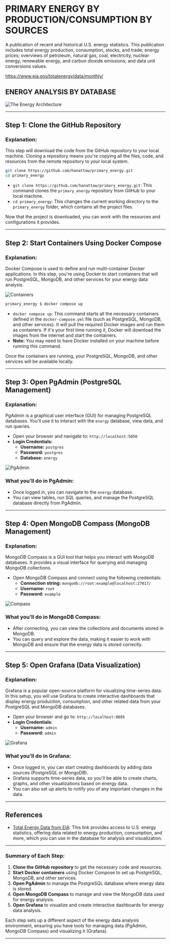 # PRIMARY ENERGY BY PRODUCTION/CONSUMPTION BY SOURCES
A publication of recent and historical U.S. energy statistics. This publication includes total energy production, consumption, stocks, and trade; energy prices; overviews of petroleum, natural gas, coal, electricity, nuclear energy, renewable energy, and carbon dioxide emissions; and data unit conversions values.
 
https://www.eia.gov/totalenergy/data/monthly/


## ENERGY ANALYSIS BY DATABASE

![The Energy Architecture](docs/primary_energy.drawio.png "The Energy Architecture")

---

## Step 1: Clone the GitHub Repository

### Explanation:
This step will download the code from the GitHub repository to your local machine. Cloning a repository means you're copying all the files, code, and resources from the remote repository to your local system.

```sh
git clone https://github.com/hanattaw/primary_energy.git
cd primary_energy
```

- `git clone https://github.com/hanattaw/primary_energy.git`: This command clones the `primary_energy` repository from GitHub to your local machine.
- `cd primary_energy`: This changes the current working directory to the `primary_energy` folder, which contains all the project files.

Now that the project is downloaded, you can work with the resources and configurations it provides.

---

## Step 2: Start Containers Using Docker Compose

### Explanation:
Docker Compose is used to define and run multi-container Docker applications. In this step, you're using Docker to start containers that will run PostgreSQL, MongoDB, and other services for your energy data analysis.

![Containers](docs/docker-compose.png "Container")

```sh
primary_energy $ docker compose up
```

- `docker compose up`: This command starts all the necessary containers defined in the `docker-compose.yml` file (such as PostgreSQL, MongoDB, and other services). It will pull the required Docker images and run them as containers. If it's your first time running it, Docker will download the images from the internet and start the containers.
- **Note:** You may need to have Docker installed on your machine before running this command. 

Once the containers are running, your PostgreSQL, MongoDB, and other services will be available locally.

---

## Step 3: Open PgAdmin (PostgreSQL Management)

### Explanation:
PgAdmin is a graphical user interface (GUI) for managing PostgreSQL databases. You’ll use it to interact with the `energy` database, view data, and run queries.

- Open your browser and navigate to: `http://localhost:5050`
- **Login Credentials:**
  - **Username:** `postgres`
  - **Password:** `postgres`
  - **Database:** `energy`

![PgAdmin](docs/pgadmin.png "PgAdmin")

### What you’ll do in PgAdmin:
- Once logged in, you can navigate to the `energy` database.
- You can view tables, run SQL queries, and manage the PostgreSQL database directly from PgAdmin.

---

## Step 4: Open MongoDB Compass (MongoDB Management)

### Explanation:
MongoDB Compass is a GUI tool that helps you interact with MongoDB databases. It provides a visual interface for querying and managing MongoDB collections.

- Open MongoDB Compass and connect using the following credentials:
  - **Connection string:** `mongodb://root:example@localhost:27017/`
  - **Username:** `root`
  - **Password:** `example`

![Compass](docs/mongodbcompass.png "Compass")

### What you’ll do in MongoDB Compass:
- After connecting, you can view the collections and documents stored in MongoDB.
- You can query and explore the data, making it easier to work with MongoDB and ensure that the energy data is stored correctly.

---

## Step 5: Open Grafana (Data Visualization)

### Explanation:
Grafana is a popular open-source platform for visualizing time-series data. In this setup, you will use Grafana to create interactive dashboards that display energy production, consumption, and other related data from your PostgreSQL and MongoDB databases.

- Open your browser and go to: `http://localhost:8085`
- **Login Credentials:**
  - **Username:** `admin`
  - **Password:** `admin`

![Grafana](docs/grafana.png "Grafana")

### What you’ll do in Grafana:
- Once logged in, you can start creating dashboards by adding data sources (PostgreSQL or MongoDB).
- Grafana supports time-series data, so you'll be able to create charts, graphs, and other visualizations based on energy data.
- You can also set up alerts to notify you of any important changes in the data.

---

## References
- [Total Energy Data from EIA](https://www.eia.gov/totalenergy/data/browser/index.php?tbl=T01.02#/?f=M): This link provides access to U.S. energy statistics, offering data related to energy production, consumption, and more, which you can use in the database for analysis and visualization.

---

### Summary of Each Step:

1. **Clone the GitHub repository** to get the necessary code and resources.
2. **Start Docker containers** using Docker Compose to set up PostgreSQL, MongoDB, and other services.
3. **Open PgAdmin** to manage the PostgreSQL database where energy data is stored.
4. **Open MongoDB Compass** to manage and view the MongoDB data used for energy analysis.
5. **Open Grafana** to visualize and create interactive dashboards for energy data analysis.

Each step sets up a different aspect of the energy data analysis environment, ensuring you have tools for managing data (PgAdmin, MongoDB Compass) and visualizing it (Grafana).

---
